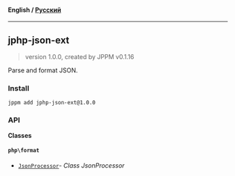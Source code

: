 #### **English** / [Русский](README.ru.md)

---

## jphp-json-ext
> version 1.0.0, created by JPPM v0.1.16

Parse and format JSON.

### Install
```
jppm add jphp-json-ext@1.0.0
```

### API
**Classes**

#### `php\format`

- [`JsonProcessor`](https://github.com/jphp-compiler/jphp/blob/master/exts/jphp-json-ext/api-docs/classes/php/format/JsonProcessor.md)- _Class JsonProcessor_